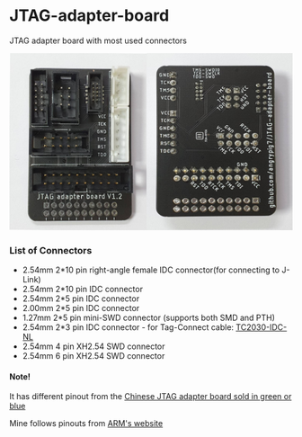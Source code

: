 # JTAG-adapter-board
JTAG adapter board with most used connectors

![V1.2 assembled PCB picture](./Pics/V1.2/V1.2-all.jpg "V1.2 assembled PCB picture")

### List of Connectors
* 2.54mm 2*10 pin right-angle female IDC connector(for connecting to J-Link)
* 2.54mm 2*10 pin IDC connector
* 2.54mm 2*5 pin IDC connector
* 2.00mm 2*5 pin IDC connector
* 1.27mm 2*5 pin mini-SWD connector (supports both SMD and PTH)
* 2.54mm 2*3 pin IDC connector - for Tag-Connect cable: [TC2030-IDC-NL](https://www.tag-connect.com/product/tc2030-idc-nl)
* 2.54mm 4 pin XH2.54 SWD connector
* 2.54mm 6 pin XH2.54 SWD connector

#### Note!
It has different pinout from the [Chinese JTAG adapter board sold in green or blue](http://vctec.co.kr/web/product/ale/img/0000156-2.jpg)

Mine follows pinouts from [ARM's website](http://www.keil.com/support/man/docs/ulink2/ulink2_hw_connectors.htm)
